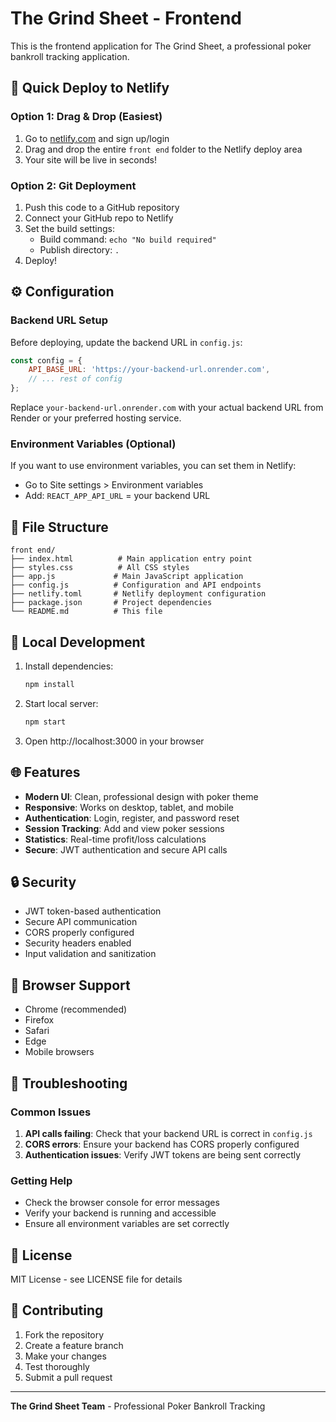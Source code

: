 # The Grind Sheet - Frontend

This is the frontend application for The Grind Sheet, a professional poker bankroll tracking application.

## 🚀 Quick Deploy to Netlify

### Option 1: Drag & Drop (Easiest)
1. Go to [netlify.com](https://netlify.com) and sign up/login
2. Drag and drop the entire `front end` folder to the Netlify deploy area
3. Your site will be live in seconds!

### Option 2: Git Deployment
1. Push this code to a GitHub repository
2. Connect your GitHub repo to Netlify
3. Set the build settings:
   - Build command: `echo "No build required"`
   - Publish directory: `.`
4. Deploy!

## ⚙️ Configuration

### Backend URL Setup
Before deploying, update the backend URL in `config.js`:

```javascript
const config = {
    API_BASE_URL: 'https://your-backend-url.onrender.com',
    // ... rest of config
};
```

Replace `your-backend-url.onrender.com` with your actual backend URL from Render or your preferred hosting service.

### Environment Variables (Optional)
If you want to use environment variables, you can set them in Netlify:
- Go to Site settings > Environment variables
- Add: `REACT_APP_API_URL` = your backend URL

## 📁 File Structure

```
front end/
├── index.html          # Main application entry point
├── styles.css          # All CSS styles
├── app.js             # Main JavaScript application
├── config.js          # Configuration and API endpoints
├── netlify.toml       # Netlify deployment configuration
├── package.json       # Project dependencies
└── README.md          # This file
```

## 🔧 Local Development

1. Install dependencies:
   ```bash
   npm install
   ```

2. Start local server:
   ```bash
   npm start
   ```

3. Open http://localhost:3000 in your browser

## 🌐 Features

- **Modern UI**: Clean, professional design with poker theme
- **Responsive**: Works on desktop, tablet, and mobile
- **Authentication**: Login, register, and password reset
- **Session Tracking**: Add and view poker sessions
- **Statistics**: Real-time profit/loss calculations
- **Secure**: JWT authentication and secure API calls

## 🔒 Security

- JWT token-based authentication
- Secure API communication
- CORS properly configured
- Security headers enabled
- Input validation and sanitization

## 📱 Browser Support

- Chrome (recommended)
- Firefox
- Safari
- Edge
- Mobile browsers

## 🐛 Troubleshooting

### Common Issues

1. **API calls failing**: Check that your backend URL is correct in `config.js`
2. **CORS errors**: Ensure your backend has CORS properly configured
3. **Authentication issues**: Verify JWT tokens are being sent correctly

### Getting Help

- Check the browser console for error messages
- Verify your backend is running and accessible
- Ensure all environment variables are set correctly

## 📄 License

MIT License - see LICENSE file for details

## 🤝 Contributing

1. Fork the repository
2. Create a feature branch
3. Make your changes
4. Test thoroughly
5. Submit a pull request

---

**The Grind Sheet Team** - Professional Poker Bankroll Tracking 